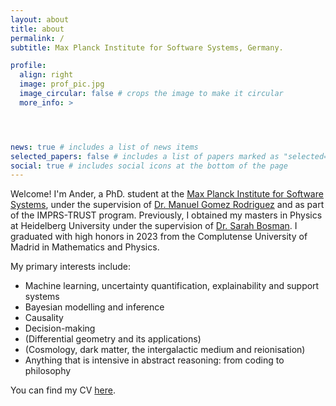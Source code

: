 ```yaml
---
layout: about
title: about
permalink: /
subtitle: Max Planck Institute for Software Systems, Germany.

profile:
  align: right
  image: prof_pic.jpg
  image_circular: false # crops the image to make it circular
  more_info: >




news: true # includes a list of news items
selected_papers: false # includes a list of papers marked as "selected={true}"
social: true # includes social icons at the bottom of the page
---
```


Welcome! I'm Ander, a PhD. student at the [Max Planck Institute for Software Systems](https://www.mpi-sws.org), under the supervision of [Dr. Manuel Gomez Rodriguez](https://people.mpi-sws.org/~manuelgr/) and as part of the IMPRS-TRUST program. Previously, I obtained my masters in Physics at Heidelberg University under the supervision of [Dr. Sarah Bosman](https://sites.google.com/view/sarahbosman). I graduated with high honors in 2023 from the Complutense University of Madrid in Mathematics and Physics.

My primary interests include:
* Machine learning, uncertainty quantification, explainability and support systems
* Bayesian modelling and inference
* Causality
* Decision-making 
* (Differential geometry and its applications)
* (Cosmology, dark matter, the intergalactic medium and reionisation)
* Anything that is intensive in abstract reasoning: from coding to philosophy

You can find my CV [here](/assets/pdf/CV.pdf).